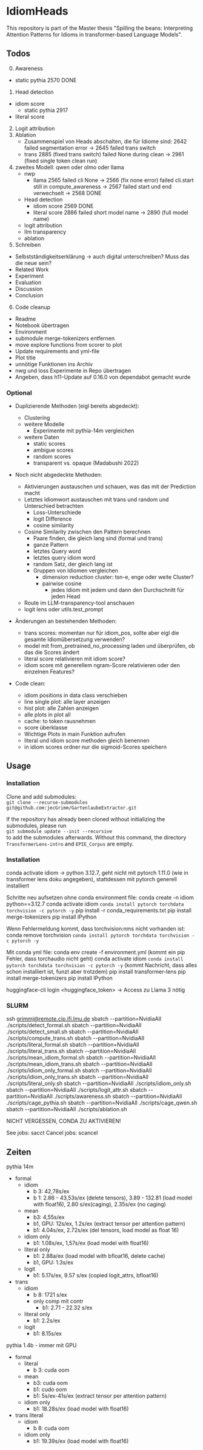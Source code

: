 # IdiomHeads
This repository is part of the Master thesis "Spilling the beans: Interpreting Attention Patterns for Idioms in transformer-based Language Models".

## Todos
0. Awareness
- static pythia 2570 DONE
1. Head detection
- idiom score
    - static pythia 2917
- literal score
2. Logit attribution
3. Ablation
    - Zusammenspiel von Heads abschalten, die für Idiome sind: 2642 failed segmentation error -> 2645 failed trans switch
    - trans 2885 (fixed trans switch) failed None during clean -> 2961 (fixed single token clean run)
4. zweites Modell: qwen oder olmo oder llama
    - nwp
        - llama 2565 failed cli None -> 2566 (fix none error) failed cli.start still in compute_awareness -> 2567 failed start und end verwechselt -> 2568 DONE
    - Head detection
        - idiom score 2569 DONE 
        - literal score 2886 failed short model name -> 2890 (full model name)
    - logit attribution
    - llm transparency
    - ablation
5. Schreiben
- Selbstständigkeitserklärung -> auch digital unterschreiben? Muss das die neue sein?
- Related Work
- Experiment
- Evaluation
- Discussion
- Conclusion
6. Code cleanup
- Readme
- Notebook übertragen
- Environment
- submodule merge-tokenizers entfernen
- move explore functions from scorer to plot 
- Update requirements and yml-file
- Plot title
- unnötige Funktionen ins Archiv
- nwg und loss Experimente in Repo übertragen
- Angeben, dass h11-Update auf 0.16.0 von dependabot gemacht wurde

### Optional
- Duplizierende Methoden (eigl bereits abgedeckt):
    - Clustering
    - weitere Modelle
        - Experimente mit pythia-14m vergleichen
    - weitere Daten
        - static scores
        - ambigue scores
        - random scores
        - transparent vs. opaque (Madabushi 2022)

- Noch nicht abgedeckte Methoden:
    - Aktivierungen austauschen und schauen, was das mit der Prediction macht
    - Letztes Idiomwort austauschen mit trans und random und Unterschied betrachten
        - Loss-Unterschiede
        - logit Difference
        - cosine similarity 
    - Cosine Similarity zwischen den Pattern berechnen
        - Paare finden, die gleich lang sind (formal und trans)
        - ganze Pattern
        - letztes Query word
        - letztes query idiom word
        - random Satz, der gleich lang ist
        - Gruppen von Idiomen vergleichen
            - dimension reduction cluster: tsn-e, enge oder weite Cluster?
            - pairwise cosine 
                - jedes Idiom mit jedem und dann den Durchschnitt für jeden Head
    - Route im LLM-transparency-tool anschauen
    - logit lens oder utils.test_prompt 

- Änderungen an bestehenden Methoden:
    - trans scores: momentan nur für idiom_pos, sollte aber eigl die gesamte Idiomübersetzung verwenden?
    - model mit from_pretrained_no_processing laden und überprüfen, ob das die Scores ändert
    - literal score relativieren mit idiom score?
    - idiom score mit generellem ngram-Score relativieren oder den einzelnen Features?

- Code clean:
    - idiom positions in data class verschieben
    - line single plot: alle layer anzeigen
    - hist plot: alle Zahlen anzeigen
    - alle plots in plot all
    - cache: to token rausnehmen
    - score überklasse
    - Wichtige Plots in main Funktion aufrufen
    - literal und idiom score methoden gleich benennen
    - in idiom scores ordner nur die sigmoid-Scores speichern


## Usage
### Installation
Clone and add submodules:<br> 
`git clone --recurse-submodules git@github.com:jecGrimm/GartenlaubeExtractor.git`

If the repository has already been cloned without initializing the submodules, please run <br>
`git submodule update --init --recursive` <br>
to add the submodules afterwards. Without this command, the directory `TransformerLens-intro` and `EPIE_Corpus` are empty.

### Installation
conda activate idiom -> python 3.12.7, geht nicht mit pytorch 1.11.0 (wie in transformer lens doku angegeben), stattdessen mit pytorch generell installiert

Schritte neu aufsetzen ohne conda environment file:
conda create -n idiom python==3.12.7
conda activate idiom
`conda install pytorch torchdata torchvision -c pytorch -y`
pip install -r conda_requirements.txt
pip install merge-tokenizers
pip install IPython

Wenn Fehlermeldung kommt, dass torchvision:nms nicht vorhanden ist: 
conda remove torchvision
`conda install pytorch torchdata torchvision -c pytorch -y`

Mit conda yml file: 
conda env create -f environment.yml (kommt ein pip Fehler, dass torchaudio nicht geht)
conda activate idiom
`conda install pytorch torchdata torchvision -c pytorch -y` (kommt Nachricht, dass alles schon installiert ist, funzt aber trotzdem)
pip install transformer-lens
pip install merge-tokenizers
pip install IPython

huggingface-cli login <huggingface_token> -> Access zu Llama 3 nötig

### SLURM
ssh grimmj@remote.cip.ifi.lmu.de
sbatch --partition=NvidiaAll ./scripts/detect_formal.sh
sbatch --partition=NvidiaAll ./scripts/detect_small.sh
sbatch --partition=NvidiaAll ./scripts/compute_trans.sh
sbatch --partition=NvidiaAll ./scripts/literal_formal.sh
sbatch --partition=NvidiaAll ./scripts/literal_trans.sh
sbatch --partition=NvidiaAll ./scripts/mean_idiom_formal.sh
sbatch --partition=NvidiaAll ./scripts/mean_idiom_trans.sh
sbatch --partition=NvidiaAll ./scripts/idiom_only_formal.sh
sbatch --partition=NvidiaAll ./scripts/idiom_only_trans.sh
sbatch --partition=NvidiaAll ./scripts/literal_only.sh
sbatch --partition=NvidiaAll ./scripts/idiom_only.sh
sbatch --partition=NvidiaAll ./scripts/logit_attr.sh
sbatch --partition=NvidiaAll ./scripts/awareness.sh
sbatch --partition=NvidiaAll ./scripts/cage_pythia.sh
sbatch --partition=NvidiaAll ./scripts/cage_qwen.sh
sbatch --partition=NvidiaAll ./scripts/ablation.sh


NICHT VERGESSEN, CONDA ZU AKTIVIEREN!

See jobs: sacct
Cancel jobs: scancel <jobnumber>

## Zeiten
pythia 14m 
- formal 
    - idiom 
        - b 3: 42,78s/ex
        - b 1: 2.86 - 43,53s/ex (delete tensors), 3.89 - 132.81 (load model with float16), 2.80 s/ex(caging), 2.35s/ex (no caging)
    - mean
        - b3: 4,55s/ex
        - b1, GPU: 12s/ex, 1.2s/ex (extract tensor per attention pattern)
        - b1: 4.04s/ex, 2.72s/ex (del tensors, load model as float 16)
    - idiom only
        - b1: 1.08s/ex, 1,57s/ex (load model with float16)
    - literal only
        - b1: 2.88a/ex (load model with bfloat16, delete cache)
        - b1, GPU: 1.3s/ex
    - logit 
        - b1: 5.17s/ex, 9.57 s/ex (copied logit_attrs, bfloat16)
- trans 
    - idiom
        - b 8: 1721 s/ex
        - only comp mit contr
            - b1: 2.71 - 22.32 s/ex
    - literal only
        - b1: 2.2s/ex
    - logit 
        - b1: 8.15s/ex

pythia 1.4b - immer mit GPU
- formal 
    - literal
        - b 3: cuda oom 
    - mean
        - b3: cuda oom
        - b1: cudo oom
        - b1: 5s/ex-41s/ex (extract tensor per attention pattern)
    - idiom only
        - b1: 18.28s/ex (load model with float16)
- trans literal
    - idiom
        - b 8: cuda oom
    - idiom only
        - b1: 19.39s/ex (load model with float16)

